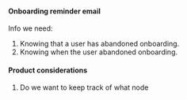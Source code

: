 #### Onboarding reminder email
Info we need:
1. Knowing that a user has abandoned onboarding.
2. Knowing when the user abandoned onboarding.

#### Product considerations
1. Do we want to keep track of what node